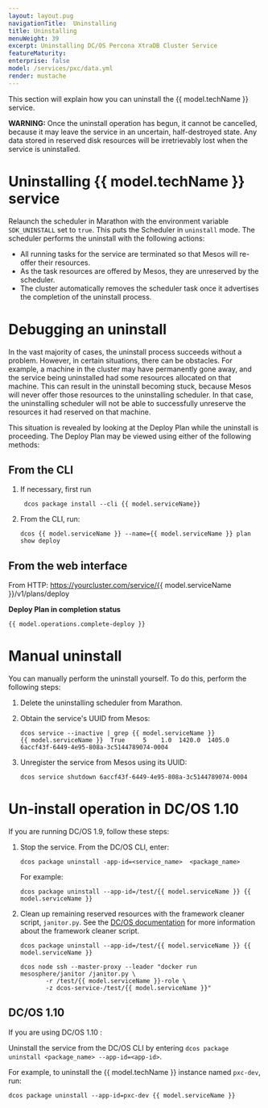 ```yaml
---
layout: layout.pug
navigationTitle:  Uninstalling
title: Uninstalling
menuWeight: 39
excerpt: Uninstalling DC/OS Percona XtraDB Cluster Service
featureMaturity:
enterprise: false
model: /services/pxc/data.yml
render: mustache
---
```

This section will explain how you can uninstall the {{ model.techName }} service. 

<p class="message--warning"><strong>WARNING:</strong>  Once the uninstall operation has begun, it cannot be cancelled, because it may leave the service in an uncertain, half-destroyed state. Any data stored in reserved disk resources will be irretrievably lost when the service is uninstalled.</p>

# Uninstalling {{ model.techName }} service

Relaunch the scheduler in Marathon with the environment variable `SDK_UNINSTALL` set to `true`. This puts the Scheduler in `uninstall` mode. The scheduler performs the uninstall with the following actions:

- All running tasks for the service are terminated so that Mesos will re-offer their resources.
- As the task resources are offered by Mesos, they are unreserved by the scheduler.
- The cluster automatically removes the scheduler task once it advertises the completion of the uninstall process.


# Debugging an uninstall

In the vast majority of cases, the uninstall process succeeds without a problem. However, in certain situations, there can be obstacles. For example, a machine in the cluster may have permanently gone away, and the service being uninstalled had some resources allocated on that machine. This can result in the uninstall becoming stuck, because Mesos will never offer those resources to the uninstalling scheduler. In that case, the uninstalling scheduler will not be able to successfully unreserve the resources it had reserved on that machine.

This situation is revealed by looking at the Deploy Plan while the uninstall is proceeding. The Deploy Plan may be viewed using either of the following methods:

## From the CLI
1. If necessary, first run 
   ```
    dcos package install --cli {{ model.serviceName}}
    ```
2. From the CLI, run:
    ```
    dcos {{ model.serviceName }} --name={{ model.serviceName }} plan show deploy
   ``` 
## From the web interface
From HTTP: <a href="https://yourcluster.com/service/{{ model.serviceName }}/v1/plans/deploy">https://yourcluster.com/service/{{ model.serviceName }}/v1/plans/deploy</a>

**Deploy Plan in completion status**

```
{{ model.operations.complete-deploy }}
```

# Manual uninstall    

You can manually perform the uninstall yourself. To do this, perform the following steps:

1. Delete the uninstalling scheduler from Marathon.
1. Obtain the service's UUID from Mesos:

    ```shell
    dcos service --inactive | grep {{ model.serviceName }}
    {{ model.serviceName }}  True     5    1.0  1420.0  1405.0  6accf43f-6449-4e95-808a-3c5144789074-0004
    ```
1. Unregister the service from Mesos using its UUID:
    ```
    dcos service shutdown 6accf43f-6449-4e95-808a-3c5144789074-0004
    ```

# Un-install operation in DC/OS 1.10

If you are running DC/OS 1.9, follow these steps:

1. Stop the service. From the DC/OS CLI, enter:

   ```
   dcos package uninstall -app-id=<service_name>  <package_name>
   ```    
   For example:

    ```
    dcos package uninstall --app-id=/test/{{ model.serviceName }} {{ model.serviceName }}
    ``` 

 1. Clean up remaining reserved resources with the framework cleaner script, `janitor.py`. See the [DC/OS documentation](https://docs.mesosphere.com/1.11/deploying-services/uninstall/#framework-cleaner) for more information about the framework cleaner script.

       ```
       dcos package uninstall --app-id=/test/{{ model.serviceName }} {{ model.serviceName }}
       ```

       ```
       dcos node ssh --master-proxy --leader "docker run mesosphere/janitor /janitor.py \
              -r /test/{{ model.serviceName }}-role \
              -z dcos-service-/test/{{ model.serviceName }}"
       ```      

## DC/OS 1.10

If you are using DC/OS 1.10 :

Uninstall the service from the DC/OS CLI by entering `dcos package uninstall <package_name> --app-id=<app-id>`.

For example, to uninstall the {{ model.techName }} instance named `pxc-dev`, run:

```shell
dcos package uninstall --app-id=pxc-dev {{ model.serviceName }}
```
